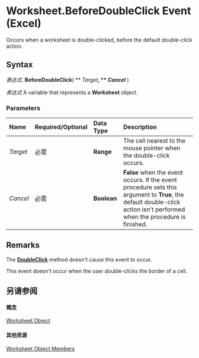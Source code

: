 
# Worksheet.BeforeDoubleClick Event (Excel)

Occurs when a worksheet is double-clicked, before the default double-click action.


## Syntax

 _表达式_. **BeforeDoubleClick**( ** _Target_**, ** _Cancel_** )

 _表达式_ A variable that represents a **Worksheet** object.


### Parameters



|**Name**|**Required/Optional**|**Data Type**|**Description**|
|:-----|:-----|:-----|:-----|
| _Target_|必需|**Range**|The cell nearest to the mouse pointer when the double-click occurs.|
| _Cancel_|必需|**Boolean**|**False** when the event occurs. If the event procedure sets this argument to **True**, the default double-click action isn't performed when the procedure is finished.|

## Remarks

The  **[DoubleClick](17958601-3e24-a7bb-7d8c-0c45b955f449.md)** method doesn't cause this event to occur.

This event doesn't occur when the user double-clicks the border of a cell.


## 另请参阅


#### 概念


[Worksheet Object](182b705e-854a-81cc-a4b0-59b942de55ae.md)
#### 其他资源


[Worksheet Object Members](http://msdn.microsoft.com/library/f8c1afea-1a1c-f5e4-37e3-52c434c8c157%28Office.15%29.aspx)